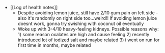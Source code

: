   * [[Log of health notes]]
    * Despite avoiding lemon juice, still have 2/10 gum pain on left side - also it's randomly on right side too...weird!! If avoiding lemon juice doesnt work, gonna try swishing with coconut oil eventually
    * Woke up with 3-4/10 heavy-feeling kidneys. Possible reasons why: 1) some reason oxalates are high and cause feeling 2) recently introduced lot of iodized salt and maybe related 3) i went on run for first time in months, maybe related
